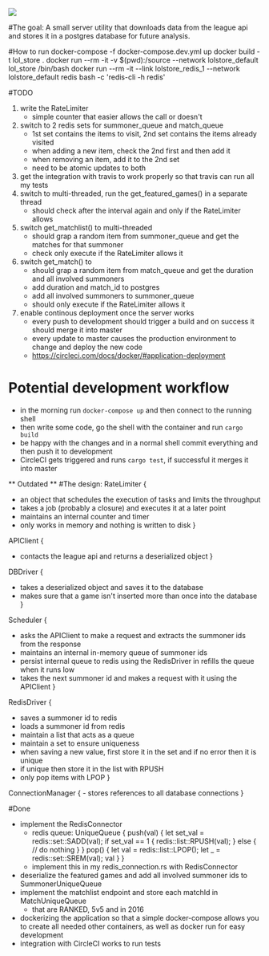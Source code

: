 [![](https://tokei.rs/b1/github/adrianbrink/lol_store)](https://github.com/adrianbrink/lol_store)



#The goal:
A small server utility that downloads data from the league api and stores it in a postgres
database for future analysis.


#How to run
docker-compose -f docker-compose.dev.yml up
docker build -t lol_store .
docker run --rm -it -v $(pwd):/source --network lolstore_default lol_store /bin/bash
docker run --rm -it --link lolstore_redis_1 --network lolstore_default redis bash -c 'redis-cli -h redis'

#TODO
1. write the RateLimiter
    - simple counter that easier allows the call or doesn't
2. switch to 2 redis sets for summoner_queue and match_queue
    - 1st set contains the items to visit, 2nd set contains the items already visited
    - when adding a new item, check the 2nd first and then add it
    - when removing an item, add it to the 2nd set
    - need to be atomic updates to both
3. get the integration with travis to work properly so that travis can run all my tests
4. switch to multi-threaded, run the get_featured_games() in a separate thread
    - should check after the interval again and only if the RateLimiter allows
5. switch get_matchlist() to multi-threaded
    - should grap a random item from summoner_queue and get the matches for that summoner
    - check only execute if the RateLimiter allows it
6. switch get_match() to <multi-threaded></multi-threaded>
    - should grap a random item from match_queue and get the duration and all involved summoners
    - add duration and match_id to postgres
    - add all involved summoners to summoner_queue
    - should only execute if the RateLimiter allows it
7. enable continous deployment once the server works
    - every push to development should trigger a build and on success it should merge it into master
    - every update to master causes the production environment to change and deploy the new code
    - https://circleci.com/docs/docker/#application-deployment


# Potential development workflow
- in the morning run `docker-compose up` and then connect to the running shell
- then write some code, go the shell with the container and run `cargo build`
- be happy with the changes and in a normal shell commit everything and then push it
to development
- CircleCI gets triggered and runs `cargo test`, if successful it merges it into
master

** Outdated **
#The design:
RateLimiter {
- an object that schedules the execution of tasks and limits the throughput
- takes a job (probably a closure) and executes it at a later point
- maintains an internal counter and timer
- only works in memory and nothing is written to disk
}

APIClient {
- contacts the league api and returns a deserialized object
}

DBDriver {
- takes a deserialized object and saves it to the database
- makes sure that a game isn't inserted more than once into the database
}

Scheduler {
- asks the APIClient to make a request and extracts the summoner ids from the response
- maintains an internal in-memory queue of summoner ids
- persist internal queue to redis using the RedisDriver in refills the queue when it runs low
- takes the next summoner id and makes a request with it using the APIClient
}

RedisDriver {
- saves a summoner id to redis
- loads a summoner id from redis
- maintain a list that acts as a queue
- maintain a set to ensure uniqueness
- when saving a new value, first store it in the set and if no error then it is unique
- if unique then store it in the list with RPUSH
- only pop items with LPOP
}

ConnectionManager {
    - stores references to all database connections
}


#Done
- implement the RedisConnector
    - redis queue:
        UniqueQueue {
            push(val) {
                let set_val = redis::set::SADD(val);
                if set_val == 1 {
                    redis::list::RPUSH(val);
                } else {
                    // do nothing
                }
            }
            pop() {
                let val = redis::list::LPOP();
                let _ = redis::set::SREM(val);
                val
            }
        }
    - implement this in my redis_connection.rs with RedisConnector
- deserialize the featured games and add all involved summoner ids to SummonerUniqueQueue
- implement the matchlist endpoint and store each matchId in MatchUniqueQueue
    - that are RANKED, 5v5 and in 2016
- dockerizing the application so that a simple docker-compose allows you to create all
needed other containers, as well as docker run for easy development
- integration with CircleCI works to run tests
